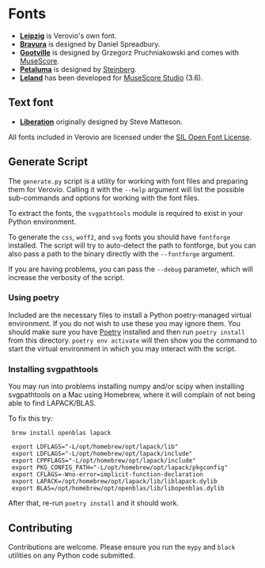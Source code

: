 # Fonts

* **[Leipzig](https://github.com/rism-digital/leipzig)** is Verovio's own font.
* **[Bravura](https://github.com/steinbergmedia/bravura)** is designed by Daniel Spreadbury.
* **[Gootville](https://github.com/musescore/MuseScore/tree/master/fonts/gootville)** is designed by Grzegorz Pruchniakowski and comes with [MuseScore](https://musescore.org/).
* **[Petaluma](https://github.com/steinbergmedia/petaluma)** is designed by [Steinberg](https://www.steinberg.net/).
* **[Leland](https://github.com/MuseScoreFonts/Leland)** has been developed for [MuseScore Studio](https://musescore.org/) (3.6).

## Text font

* **[Liberation](https://github.com/liberationfonts/liberation-fonts)** originally designed by Steve Matteson.

All fonts included in Verovio are licensed under the [SIL Open Font License](http://scripts.sil.org/cms/scripts/page.php?item_id=OFL).

## Generate Script

The `generate.py` script is a utility for working with font files and preparing them for Verovio. Calling it with the
`--help` argument will list the possible sub-commands and options for working with the font files.

To extract the fonts, the `svgpathtools` module is required to exist in your Python environment.

To generate the `css`, `woff2`, and `svg` fonts you should have `fontforge` installed. The script will try to
auto-detect the path to fontforge, but you can also pass a path to the binary directly with the `--fontforge` argument.

If you are having problems, you can pass the `--debug` parameter, which will increase the verbosity of the script.

### Using poetry

Included are the necessary files to install a Python poetry-managed virtual environment. If you do not wish to use
these you may ignore them. You should make sure you have [Poetry](https://python-poetry.org) installed and then
run `poetry install` from this directory. `poetry env activate` will then show you the command to start
the virtual environment in which you may interact with the script.

### Installing svgpathtools

You may run into problems installing numpy and/or scipy when installing svgpathtools on a Mac using Homebrew, where it
will complain of not being able to find LAPACK/BLAS.

To fix this try:

```shell
 brew install openblas lapack

 export LDFLAGS="-L/opt/homebrew/opt/lapack/lib"
 export LDFLAGS="-L/opt/homebrew/opt/lapack/include"
 export CPPFLAGS="-L/opt/homebrew/opt/lapack/include"
 export PKG_CONFIG_PATH="-L/opt/homebrew/opt/lapack/pkgconfig"
 export CFLAGS=-Wno-error=implicit-function-declaration
 export LAPACK=/opt/homebrew/opt/lapack/lib/liblapack.dylib
 export BLAS=/opt/homebrew/opt/openblas/lib/libopenblas.dylib
```

After that, re-run `poetry install` and it should work.

## Contributing

Contributions are welcome. Please ensure you run the `mypy` and `black` utilities on any Python code submitted.
